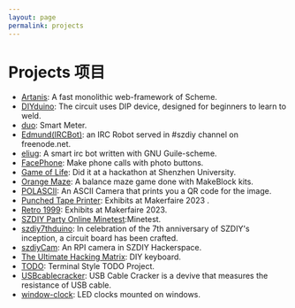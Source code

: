 ```yaml
---
layout: page
permalink: projects
---
```


# Projects 项目

* [Artanis](https://www.gnu.org/software/artanis/): A fast monolithic web-framework of Scheme.
* [DIYduino](https://github.com/szdiy/DIYduino): The circuit uses DIP device, designed for beginners to learn to weld.	
* [duo](https://sites.google.com/site/atommann2/szdiy-projects/project-duo?authuser=0): Smart Meter.	
* [Edmund(IRCBot)](https://groups.google.com/g/szdiy/c/xQJAhS14c5I): an IRC Robot served in #szdiy channel on freenode.net.
* [eliug](https://github.com/szdiy/eliug): A smart irc bot written with GNU Guile-scheme.
* [FacePhone](https://groups.google.com/g/szdiy/c/U5vj32C4Vw0/): Make phone calls with photo buttons.	
* [Game of Life](https://sites.google.com/site/atommann2/szdiy-projects/game-of-life?authuser=0): Did it at a hackathon at Shenzhen University.	
* [Orange Maze](https://github.com/szdiy/orange-maze): A balance maze game done with MakeBlock kits.	
* [POLASCII](https://github.com/szdiy/polascii): An ASCII Camera that prints you a QR code for the image.	
* [Punched Tape Printer](https://groups.google.com/g/szdiy/c/e9RQLofUMH0): Exhibits at Makerfaire 2023	.
* [Retro 1999](https://groups.google.com/g/szdiy/c/e9RQLofUMH0): Exhibits at Makerfaire 2023.	
* [SZDIY Party Online	Minetest](https://groups.google.com/g/szdiy/c/ruDcrQbFxks):Minetest. 
* [szdiy7thduino](https://sites.google.com/site/atommann2/szdiy-projects/szdiy7thduino?authuser=0): In celebration of the 7th anniversary of SZDIY's inception, a circuit board has been crafted.	
* [szdiyCam](https://github.com/szdiy/szdiyCam): An RPI camera in SZDIY Hackerspace.	
* [The Ultimate Hacking Matrix](https://groups.google.com/g/szdiy/c/Dh-xHqzdOTE): DIY keyboard.
* [TODO](https://groups.google.com/g/szdiy/c/VhhY53n2LFQ): Terminal Style TODO Project.	
* [USBcablecracker](https://github.com/szdiy/USBcablecracker): USB Cable Cracker is a devive that measures the resistance of USB cable.	
* [window-clock](https://github.com/szdiy/window-clock): LED clocks mounted on windows.	
